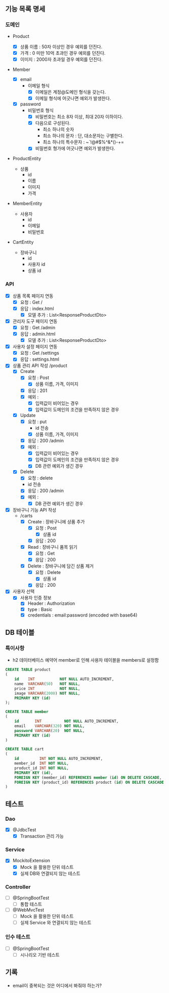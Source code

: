 ## 기능 목록 명세

### 도메인

- Product
    - [x] 상품 이름 : 50자 이상인 경우 예외를 던진다.
    - [x] 가격 : 0 미만 10억 초과인 경우 예외를 던진다.
    - [x] 이미지 : 2000자 초과일 경우 예외를 던진다.

- Member
    - [x] email
        - 이메일 형식
            - [x] 이메일은 계정@도메인 형식을 갖는다.
            - [x] 이메일 형식에 어긋나면 예외가 발생한다.
    - [x] password
        - 비밀번호 형식
            - [x] 비밀번호는 최소 8자 이상, 최대 20자 이하이다.
            - [x] 다음으로 구성된다.
                - 최소 하나의 숫자
                - 최소 하나의 문자 : 단, 대소문자는 구별한다.
                - 최소 하나의 특수문자 : ~`!@#$%^&*()-+=
            - [x] 비밀번호 형가에 어긋나면 예외가 발생한다.

- ProductEntity
    - 상품
        - id
        - 이름
        - 이미지
        - 가격

- MemberEntity
    - 사용자
        - id
        - 이메일
        - 비밀번호

- CartEntity
    - 장바구니
        - id
        - 사용자 id
        - 상품 id

### API

- [x] 상품 목록 페이지 연동
    - [x] 요청 : Get /
    - [x] 응답 : index.html
        - [x] 모델 추가 : List\<ResponseProductDto>

- [x] 관리자 도구 페이지 연동
    - [x] 요청 : Get /admin
    - [x] 응답 : admin.html
        - [x] 모델 추가 : List\<ResponseProductDto>

- [x] 사용자 설정 페이지 연동
    - [x] 요청 : Get /settings
    - [x] 응답 : settings.html

- [x] 상품 관리 API 작성
  /product
    - [x] Create
        - [x] 요청 : Post
            - [x] 상품 이름, 가격, 이미지
        - [x] 응답 : 201
        - [x] 예외 :
            - [x] 입력값이 비어있는 경우
            - [x] 입력값이 도메인의 조건을 만족하지 않은 경우
    - [x] Update
        - [x] 요청 : put
            - id 전송
            -  [x] 상품 이름, 가격, 이미지
        - [x] 응답 : 200 /admin
        - [x] 예외 :
            - [x] 입력값이 비어있는 경우
            - [x] 입력값이 도메인의 조건을 만족하지 않은 경우
            - [x] DB 관련 예외가 생긴 경우
    - [x] Delete
        - [x] 요청 : delete
        - id 전송
        - [x] 응답 : 200 /admin
        - [x] 예외 :
            - [x] DB 관련 예외가 생긴 경우

- [x] 장바구니 기능 API 작성
    - /carts
        - [x] Create : 장바구니에 상품 추가
            - [x] 요청 : Post
                - [x] 상품 id
            - [x] 응답 : 200

        - [x] Read : 장바구니 품목 읽기
            - [x] 요청 : Get
            - [x] 응답 : 200

        - [x] Delete : 장바구니에 담긴 상품 제거
            - [x] 요청 : Delete
                - [x] 상품 id
            - [x] 응답 : 200

- [x] 사용자 선택
    - [x] 사용자 인증 정보
        - [x] Header : Authorization
        - [x] type : Basic
        - [x] credentials : email:password (encoded with base64)

## DB 테이블

### 특이사항

- h2 데이터베이스 예약어 member로 인해 사용자 테이블을 members로 설정함

```sql
CREATE TABLE product
(
    id    INT           NOT NULL AUTO_INCREMENT,
    name  VARCHAR(50)   NOT NULL,
    price INT           NOT NULL,
    image VARCHAR(2000) NOT NULL,
    PRIMARY KEY (id)
);

CREATE TABLE member
(
    id       INT          NOT NULL AUTO_INCREMENT,
    email    VARCHAR(320) NOT NULL,
    password VARCHAR(20)  NOT NULL,
    PRIMARY KEY (id)
)

CREATE TABLE cart
(
    id         INT NOT NULL AUTO_INCREMENT,
    member_id  INT NOT NULL,
    product_id INT NOT NULL,
    PRIMARY KEY (id),
    FOREIGN KEY (member_id) REFERENCES member (id) ON DELETE CASCADE,
    FOREIGN KEY (product_id) REFERENCES product (id) ON DELETE CASCADE
)
```

## 테스트

### Dao

- [x] @JdbcTest
    - [x] Transaction 관리 가능

### Service

- [x] MockitoExtension
    - [x] Mock 을 활용한 단위 테스트
    - [x] 실제 DB와 연결되지 않는 테스트

### Controller

- [ ] @SpringBootTest
    - [ ] 통합 테스트

- [ ] @WebMvcTest
    - [ ] Mock 을 활용한 단위 테스트
    - [ ] 실제 Service 와 연결되지 않는 테스트

### 인수 테스트

- [ ] @SpringBootTest
    - [ ] 시나리오 기반 테스트

## 기록

- email이 중복되는 것은 어디에서 봐줘야 하는가?
